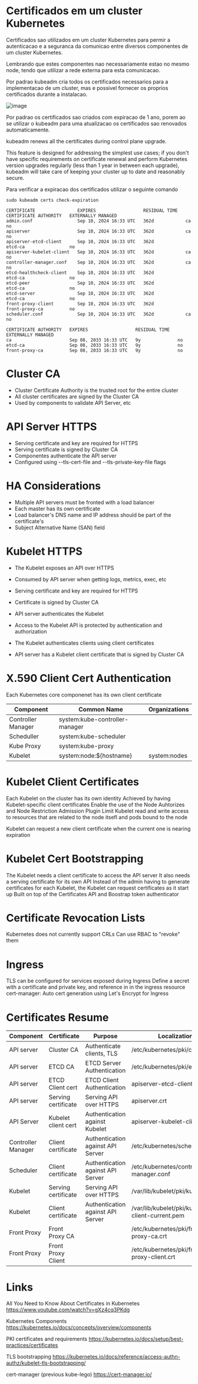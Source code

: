 # Certificados em um cluster Kubernetes

Certificados sao utilizados em um cluster Kubernetes para permir a autenticacao e a seguranca da comunicao entre diversos componentes
de um cluster Kubernetes.

Lembrando que estes componentes nao necessariamente estao no mesmo node, tendo que utilizar a rede externa para esta comunicacao.

Por padrao kubeadm cria todos os certificados necessarios para a implementacao de um cluster, mas e possivel fornecer os proprios certificados durante a instalacao.

![image](https://github.com/andrelomonaco/kubeadm/assets/48954728/0c64adf6-c9b1-41aa-ae22-172839687455)

Por padrao os certificados sao criados com expiracao de 1 ano, porem ao se utilizar o kubeadm para uma atualizacao os certificados sao renovados automaticamente.

kubeadm renews all the certificates during control plane upgrade.

This feature is designed for addressing the simplest use cases; if you don't have specific requirements on certificate renewal and perform Kubernetes version upgrades regularly 
(less than 1 year in between each upgrade), kubeadm will take care of keeping your cluster up to date and reasonably secure.

Para verificar a expiracao dos certificados utilizar o seguinte comando

```
sudo kubeadm certs check-expiration

CERTIFICATE                EXPIRES                  RESIDUAL TIME   CERTIFICATE AUTHORITY   EXTERNALLY MANAGED
admin.conf                 Sep 10, 2024 16:33 UTC   362d            ca                      no
apiserver                  Sep 10, 2024 16:33 UTC   362d            ca                      no
apiserver-etcd-client      Sep 10, 2024 16:33 UTC   362d            etcd-ca                 no
apiserver-kubelet-client   Sep 10, 2024 16:33 UTC   362d            ca                      no
controller-manager.conf    Sep 10, 2024 16:33 UTC   362d            ca                      no
etcd-healthcheck-client    Sep 10, 2024 16:33 UTC   362d            etcd-ca                 no
etcd-peer                  Sep 10, 2024 16:33 UTC   362d            etcd-ca                 no
etcd-server                Sep 10, 2024 16:33 UTC   362d            etcd-ca                 no
front-proxy-client         Sep 10, 2024 16:33 UTC   362d            front-proxy-ca          no
scheduler.conf             Sep 10, 2024 16:33 UTC   362d            ca                      no

CERTIFICATE AUTHORITY   EXPIRES                  RESIDUAL TIME   EXTERNALLY MANAGED
ca                      Sep 08, 2033 16:33 UTC   9y              no
etcd-ca                 Sep 08, 2033 16:33 UTC   9y              no
front-proxy-ca          Sep 08, 2033 16:33 UTC   9y              no

```

# Cluster CA

- Cluster Certificate Authority is the trusted root for the entire cluster
- All cluster certificates are signed by the Cluster CA
- Used by components to validate API Server, etc 

# API Server HTTPS

- Serving certificate and key are required for HTTPS
- Serving certificate is signed by Cluster CA
- Componentes authenticate the API server
- Configured using --tls-cert-file and --tls-private-key-file flags

# HA Considerations

- Multiple API servers must be fronted with a load balancer
- Each master has its own certificate
- Load balancer's DNS name and IP address should be part of the certificate's
- Subject Alternative Name (SAN) field

# Kubelet HTTPS

- The Kubelet exposes an API over HTTPS
- Consumed by API server when getting logs, metrics, exec, etc
- Serving certificate and key are required for HTTPS
- Certificate is signed by Cluster CA
- API server authenticates the Kubelet

- Access to the Kubelet API is protected by authentication and authorization
- The Kubelet authenticates clients using client certificates
- API server has a Kubelet client certificate that is signed by Cluster CA

# X.590 Client Cert Authentication

Each Kubernetes core componenet has its own client certificate


| Component | Common Name | Organizations |
| --- | --- | --- |
| Controller Manager | system:kube-controller-manager |
| Scheduller | system:kube-scheduler |
| Kube Proxy | system:kube-proxy |
| Kubelet | system:node:${hostname} | system:nodes |

# Kubelet Client Certificates

Each Kubelet on the cluster has its own identity
Achieved by having Kubelet-specific client certificates
Enable the use of the Node Auhtorizes and Node Restriction Admission Plugin
Limit Kubelet read and write access to resources that are related to the node itsefl and pods bound to the node

Kubelet can request a new client certificate when the current one is nearing expiration

# Kubelet Cert Bootstrapping

The Kubelet needs a client certificate to access the API server
It also needs a serving certificate for its own API
Instead of the admin having to generate certificates for each Kubelet, the Kubelet can request certificates
as it start up
Built on top of the Certificates API and Boostrap token authenticator

# Certificate Revocation Lists

Kubernetes does not currently support CRLs
Can use RBAC to "revoke" them

# Ingress

TLS can be configured for services exposed during Ingress
Define a secret with a certificate and private key, and reference in in the ingress resource
cert-manager: Auto cert generation using Let's Encrypt for Ingress

# Certificates Resume


| Component | Certificate | Purpose | Localization |
| --- | --- | ---- | --- |
| API server | Cluster CA | Authenticate clients, TLS | /etc/kubernetes/pki/ca.crt |
| API server | ETCD CA | ETCD Server Authentication | /etc/kubernetes/pki/etcd/ca.crt |
| API server | ETCD Client cert | ETCD Client Authentication | apiserver-etcd-client.crt |
| API server | Serving certificate | Serving API over HTTPS |   apiserver.crt |
| API Server | Kubelet client cert | Authentication against Kubelet | apiserver-kubelet-client.crt|
| Controller Manager | Client certificate | Authentication against API Server | /etc/kubernetes/scheduler.conf |
| Scheduler | Client certificate | Authentication against API Server | /etc/kubernetes/controller-manager.conf |
| Kubelet | Serving certificate | Serving API over HTTPS | /var/lib/kubelet/pki/kubelet.crt|
| Kubelet | Client certificate | Authentication against API Server | /var/lib/kubelet/pki/kubelet-client-current.pem |
| Front Proxy| Front Proxy CA | | /etc/kubernetes/pki/front-proxy-ca.crt |
| Front Proxy| Front Proxy Client | | /etc/kubernetes/pki/front-proxy-client.crt |


# Links 

All You Need to Know About Certificates in Kubernetes
https://www.youtube.com/watch?v=gXz4cq3PKdg

Kubernetes Components
https://kubernetes.io/docs/concepts/overview/components

PKI certificates and requirements
https://kubernetes.io/docs/setup/best-practices/certificates

TLS bootstrapping
https://kubernetes.io/docs/reference/access-authn-authz/kubelet-tls-bootstrapping/

cert-manager (previous kube-lego)
https://cert-manager.io/
